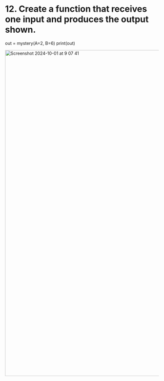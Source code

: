 # 12. Create a function that receives one input and produces the output shown. 
out = mystery(A=2, B=6)
print(out)



<img width="1069" alt="Screenshot 2024-10-01 at 9 07 41" src="https://github.com/user-attachments/assets/4cec215d-14ed-43d9-9050-46f61ccd6af7">
